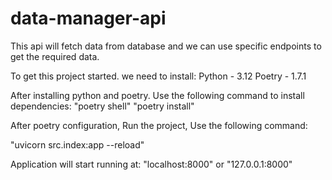 # data-manager-api

This api will fetch data from database and we can use specific endpoints to get the required data.

To get this project started.
we need to install:
Python - 3.12
Poetry - 1.7.1

After installing python and poetry. Use the following command to install dependencies:
"poetry shell" 
"poetry install"

After poetry configuration, Run the project, Use the following command:

"uvicorn src.index:app --reload"

Application will start running at:
"localhost:8000" or "127.0.0.1:8000"